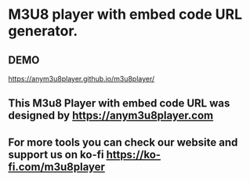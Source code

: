 # M3U8 player with embed code URL generator.

## DEMO 
https://anym3u8player.github.io/m3u8player/
## This M3u8 Player with embed code URL was designed by https://anym3u8player.com
## For more tools you can check our website and support us on ko-fi https://ko-fi.com/m3u8player
